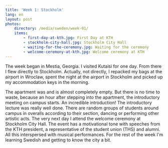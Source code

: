 ```yaml
---
title: 'Week 1: Stockholm'
lang: en
layout: post
photos:
    directory: /media/sweden/week-01/
    items:
        - first-day-at-kth.jpg: First Day at KTH
        - stockholm-city-hall.jpg: Stockholm City Hall
        - waiting-for-the-ceremony.jpg: Waiting for the ceremony
        - welcome-ceremony-at-kth.jpg: Welcome ceremony at KTH
---
```


The week began in Mestia, Georgia. I visited Kutaisi for one day. From there I flew directly to Stockholm. Actually, not directly, I repacked my bags at the airport in Wroclaw, spent the night at the airport in Stockholm and picked up my accommodation keys in the morning.

The apartment was and is almost completely empty. But there is no time to waste, because an hour after stepping into the apartment, the introductory meeting on campus starts. An incredible introduction! The introductory lecture was really well done. There are random groups of students around campus in overalls according to their section, dancing or performing other artistic acts. The very next day I attend the welcome ceremony at Stockholm City Hall. The event has a motivational tone with speeches from the KTH president, a representative of the student union (THS) and alumni. All this interspersed with musical performances. For the rest of the week I'm learning Swedish and getting to know the city a bit.